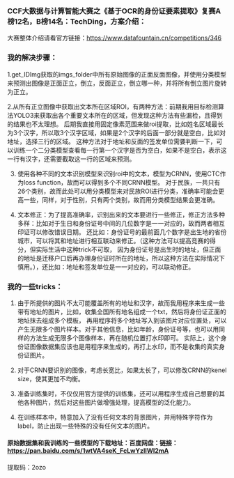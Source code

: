 ### CCF大数据与计算智能大赛之《基于OCR的身份证要素提取》复赛A榜12名，B榜14名：TechDing，方案介绍：

大赛整体介绍请看官方链接：https://www.datafountain.cn/competitions/346

### 我的解决步骤：

1.get_IDImg获取的imgs_folder中所有原始图像的正面反面图像，并使用分类模型来预测出图像是正面正立，倒立，反面正立，倒立哪一种，并将所有倒立图片旋转为正立。

2.从所有正立图像中获取出文本所在区域ROI，有两种方法：前期我用目标检测算法YOLO3来获取出各个重要文本所在的区域，但发现这种方法有些漏检，且得到的结果也不太理想。
    后期我直接用固定像素范围来做roi提取，比如姓名区域最长为3个汉字，所以取3个汉字区域，如果是2个汉字的后面一部分就是空白，比如对地址，选择三行的区域。
    这种方法对于地址和反面的签发单位需要判断一下，可以训练一个二分类模型查看每一行第一个汉字是否为空白，如果不是空白，表示这一行有汉字，还需要截取这一行的区域来预测。

3. 使用各种不同的文本识别模型来识别roi中的文本，模型为CRNN，使用CTC作为loss function，故而可以得到多个不同CRNN模型。
    对于民族，一共只有26个类别，故而此处可以用分类模型来对民族ROI进行分类，准确率可能会更高一些，同样，对于性别，只有两个类别，故而用分类模型结果会更准确。

4. 文本修正：为了提高准确率，识别出来的文本要进行一些修正，修正方法多种多样：比如对于生日和身份证号中间的几位数字是一一对应的，故而两者相互印证可以修改错误日期。
    还比如：身份证号的最前面几个数字是出生地的省份城市，可以将其和地址进行相互联动来修正。（这种方法可以提高竞赛的得分，但实际生活中这种trick不可取，
    因为身份证号是出生时的地址，但正面的地址是迁移户口后再办理身份证时所在的地址，所以这种方法在实际情况下慎用。），还比如：地址和签发单位是一一对应的，可以联动修正。

### 我的一些tricks：

1. 由于所提供的图片不太可能覆盖所有的地址和汉字，故而我用程序来生成一些带有地址的图片，比如，收集全国所有地名组成一个txt，然后将身份证正面的地址抹去组成多个模板，
    再用程序将多个地址写入到该图片对应位置处，可以产生无限多个图片样本。对于其他信息，比如年龄，身份证号等，也可以用同样的方法生成无限多个图像样本，再在随机位置打水印即可。
    实际上，这个身份证图像数据集应该也是用程序来生成的，再打上水印，而不是收集的真实身份证图片。

2. 对于CRNN要识别的图像，考虑长宽比，如果太长了，可以修改CRNN的kenel size，使其更加不均衡。

3. 准备训练集时，不仅仅用官方提供的训练集，还可以用程序生成自己想要的其他各种图片，然后对这些图片做增强处理，提高模型的泛化能力。

4. 在训练样本中，特意加入了没有任何文本的背景图片，并用特殊字符作为label，防止出现一些特殊的没有任何文本的图片。

#### 原始数据集和我训练的一些模型的下载地址：百度网盘：链接：https://pan.baidu.com/s/1wtVA4seK_FcLwYzlIWl2mA
提取码：2ozo

